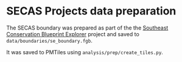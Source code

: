 # SECAS Projects data preparation

The SECAS boundary was prepared as part of the  the [Southeast Conservation Blueprint Explorer](https://github.com/astutespruce/secas-blueprint) project and saved to
`data/boundaries/se_boundary.fgb`.

It was saved to PMTiles using `analysis/prep/create_tiles.py`.